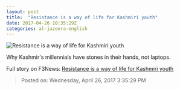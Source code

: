 ```yaml
---
layout: post
title:  "Resistance is a way of life for Kashmiri youth"
date: 2017-04-26 10:35:29Z
categories: al-jazeera-english
---
```


![Resistance is a way of life for Kashmiri youth](http://www.aljazeera.com/mritems/Images/2017/4/25/8fcde7d3e3d541ee9184be8c3599eea9_18.jpg)

Why Kashmir's millennials have stones in their hands, not laptops.


Full story on F3News: [Resistance is a way of life for Kashmiri youth](http://www.f3nws.com/n/CDnFY)

> Posted on: Wednesday, April 26, 2017 3:35:29 PM
